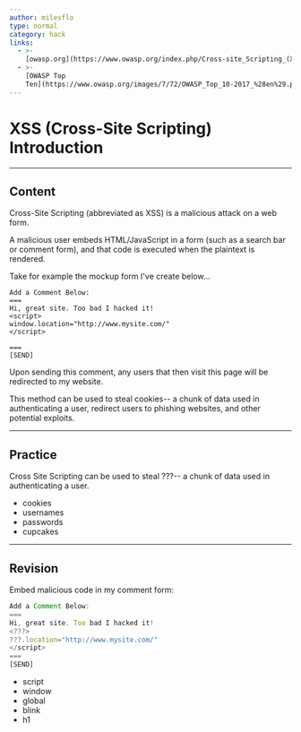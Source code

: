```yaml
---
author: milesflo
type: normal
category: hack
links:
  - >-
    [owasp.org](https://www.owasp.org/index.php/Cross-site_Scripting_(XSS)){website}
  - >-
    [OWASP Top
    Ten](https://www.owasp.org/images/7/72/OWASP_Top_10-2017_%28en%29.pdf.pdf){pdf}
---
```


# XSS (Cross-Site Scripting) Introduction


---

## Content

Cross-Site Scripting (abbreviated as XSS) is a malicious attack on a web form.

A malicious user embeds HTML/JavaScript in a form (such as a search bar or comment form), and that code is executed when the plaintext is rendered.

Take for example the mockup form I've create below...

```plain-text
Add a Comment Below:
===
Hi, great site. Too bad I hacked it!
<script>
window.location="http://www.mysite.com/"
</script>

===
[SEND]
```

Upon sending this comment, any users that then visit this page will be redirected to my website.

This method can be used to steal cookies-- a chunk of data used in authenticating a user, redirect users to phishing websites, and other potential exploits.


---

## Practice

Cross Site Scripting can be used to steal ???-- a chunk of data used in authenticating a user.

- cookies
- usernames
- passwords
- cupcakes


---

## Revision

Embed malicious code in my comment form:

```javascript
Add a Comment Below:
===
Hi, great site. Too bad I hacked it!
<???>
???.location="http://www.mysite.com/"
</script>
===
[SEND]
```

- script
- window
- global
- blink
- h1
